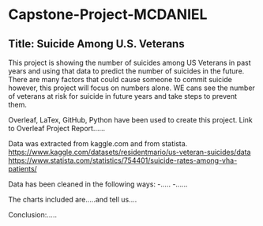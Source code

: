 # Capstone-Project-MCDANIEL
## Title: Suicide Among U.S. Veterans

This project is showing the number of suicides among US Veterans in past years and using that data to predict the number of suicides in the future. There are many factors that could cause someone to commit suicide however, this project will focus on numbers alone. WE cans see the number of veterans at risk for suicide in future years and take steps to prevent them.

Overleaf, LaTex, GitHub, Python have been used to create this project.
Link to Overleaf Project Report......

Data was extracted from kaggle.com and from statista. 
https://www.kaggle.com/datasets/residentmario/us-veteran-suicides/data
https://www.statista.com/statistics/754401/suicide-rates-among-vha-patients/

Data has been cleaned in the following ways:
    -.....
    -......


The charts included are.....and tell us....

Conclusion:.....